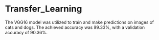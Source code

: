 # Transfer_Learning
The VGG16 model was utilized to train and make predictions on images of cats and dogs.
The achieved accuracy was 99.33%, with a validation accuracy of 90.36%.
